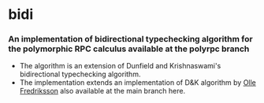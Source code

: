 # bidi


### An implementation of bidirectional typechecking algorithm for the polymorphic RPC calculus available at the polyrpc branch

- The algorithm is an extension of Dunfield and Krishnaswami's bidirectional typechecking algorithm.
- The implementation extends an implementation of D&K algorithm by [Olle Fredriksson](https://semantic-domain.blogspot.com/2013/04/thanks-to-olle-fredriksson.html) also available at the main branch here.




